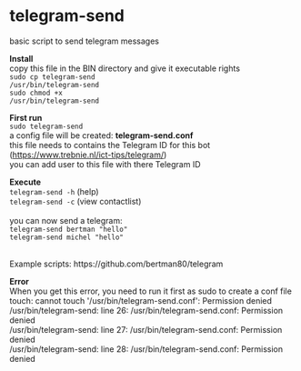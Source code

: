 # telegram-send<br>
basic script to send telegram messages

**Install**<br>
copy this file in the BIN directory and give it executable rights<br>
<code>sudo cp telegram-send /usr/bin/telegram-send</code><br>
<code>sudo chmod +x /usr/bin/telegram-send</code>

**First run**<br>
<code>sudo telegram-send</code><br>
a config file will be created: <b>telegram-send.conf</b><br>
this file needs to contains the Telegram ID for this bot (https://www.trebnie.nl/ict-tips/telegram/)<br>
you can add user to this file with there Telegram ID

**Execute**<br>
<code>telegram-send -h</code> (help)<br>
<code>telegram-send -c</code> (view contactlist)<br>
<br>
you can now send a telegram:<br>
<code>telegram-send bertman "hello"</code><br>
<code>telegram-send michel "hello"</code><br>

<br>
Example scripts: https://github.com/bertman80/telegram

**Error**<br>
When you get this error, you need to run it first as sudo to create a conf file<br>
touch: cannot touch '/usr/bin/telegram-send.conf': Permission denied<br>
/usr/bin/telegram-send: line 26: /usr/bin/telegram-send.conf: Permission denied<br>
/usr/bin/telegram-send: line 27: /usr/bin/telegram-send.conf: Permission denied<br>
/usr/bin/telegram-send: line 28: /usr/bin/telegram-send.conf: Permission denied<br>
